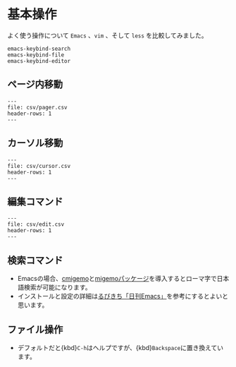 # 基本操作

よく使う操作について ``Emacs`` 、``vim`` 、そして ``less`` を比較してみました。

```{toctree}
emacs-keybind-search
emacs-keybind-file
emacs-keybind-editor
```

## ページ内移動

```{csv-table}
---
file: csv/pager.csv
header-rows: 1
---
```

## カーソル移動

```{csv-table}
---
file: csv/cursor.csv
header-rows: 1
---
```

## 編集コマンド

```{csv-table}
---
file: csv/edit.csv
header-rows: 1
---
```

## 検索コマンド

-  Emacsの場合、[cmigemo](https://github.com/koron/cmigemo)と[migemoパッケージ](https://github.com/emacs-jp/migemo)を導入するとローマ字で日本語検索が可能になります。
-  インストールと設定の詳細は[るびきち「日刊Emacs」](http://emacs.rubikitch.com/migemo/)を参考にするとよいと思います。


## ファイル操作

-  デフォルトだと{kbd}`C-h`はヘルプですが、{kbd}`Backspace`に置き換えています。
